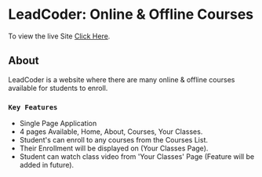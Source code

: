 # LeadCoder: Online & Offline Courses

To view the live Site [Click Here](https://lead-coder.netlify.app/).

## About

LeadCoder is a website where there are many online & offline courses available for students to enroll.

### `Key Features`

- Single Page Application
- 4 pages Available, Home, About, Courses, Your Classes.
- Student's can enroll to any courses from the Courses List.
- Their Enrollment will be displayed on (Your Classes Page).
- Student can watch class video from 'Your Classes' Page (Feature will be added in future).